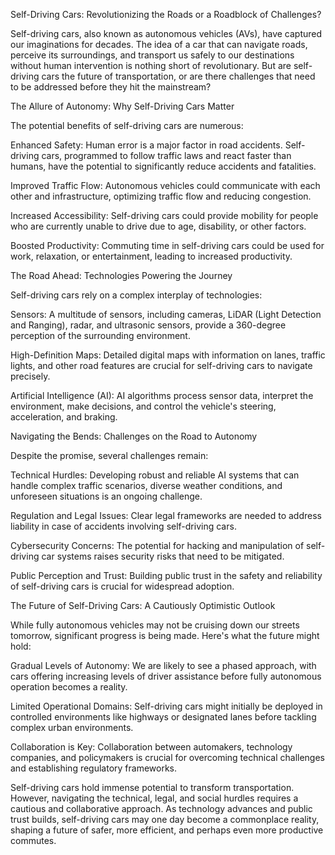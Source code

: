 Self-Driving Cars: Revolutionizing the Roads or a Roadblock of Challenges?
Self-driving cars, also known as autonomous vehicles (AVs), have captured our imaginations for decades. The idea of a car that can navigate roads, perceive its surroundings, and transport us safely to our destinations without human intervention is nothing short of revolutionary. But are self-driving cars the future of transportation, or are there challenges that need to be addressed before they hit the mainstream?

The Allure of Autonomy: Why Self-Driving Cars Matter

The potential benefits of self-driving cars are numerous:

Enhanced Safety: Human error is a major factor in road accidents. Self-driving cars, programmed to follow traffic laws and react faster than humans, have the potential to significantly reduce accidents and fatalities.
Improved Traffic Flow: Autonomous vehicles could communicate with each other and infrastructure, optimizing traffic flow and reducing congestion.
Increased Accessibility: Self-driving cars could provide mobility for people who are currently unable to drive due to age, disability, or other factors.
Boosted Productivity: Commuting time in self-driving cars could be used for work, relaxation, or entertainment, leading to increased productivity.
The Road Ahead: Technologies Powering the Journey

Self-driving cars rely on a complex interplay of technologies:

Sensors: A multitude of sensors, including cameras, LiDAR (Light Detection and Ranging), radar, and ultrasonic sensors, provide a 360-degree perception of the surrounding environment.
High-Definition Maps: Detailed digital maps with information on lanes, traffic lights, and other road features are crucial for self-driving cars to navigate precisely.
Artificial Intelligence (AI): AI algorithms process sensor data, interpret the environment, make decisions, and control the vehicle's steering, acceleration, and braking.
Navigating the Bends: Challenges on the Road to Autonomy

Despite the promise, several challenges remain:

Technical Hurdles: Developing robust and reliable AI systems that can handle complex traffic scenarios, diverse weather conditions, and unforeseen situations is an ongoing challenge.
Regulation and Legal Issues: Clear legal frameworks are needed to address liability in case of accidents involving self-driving cars.
Cybersecurity Concerns: The potential for hacking and manipulation of self-driving car systems raises security risks that need to be mitigated.
Public Perception and Trust: Building public trust in the safety and reliability of self-driving cars is crucial for widespread adoption.
The Future of Self-Driving Cars: A Cautiously Optimistic Outlook

While fully autonomous vehicles may not be cruising down our streets tomorrow, significant progress is being made. Here's what the future might hold:

Gradual Levels of Autonomy: We are likely to see a phased approach, with cars offering increasing levels of driver assistance before fully autonomous operation becomes a reality.
Limited Operational Domains: Self-driving cars might initially be deployed in controlled environments like highways or designated lanes before tackling complex urban environments.
Collaboration is Key: Collaboration between automakers, technology companies, and policymakers is crucial for overcoming technical challenges and establishing regulatory frameworks.
Self-driving cars hold immense potential to transform transportation. However, navigating the technical, legal, and social hurdles requires a cautious and collaborative approach. As technology advances and public trust builds, self-driving cars may one day become a commonplace reality, shaping a future of safer, more efficient, and perhaps even more productive commutes.